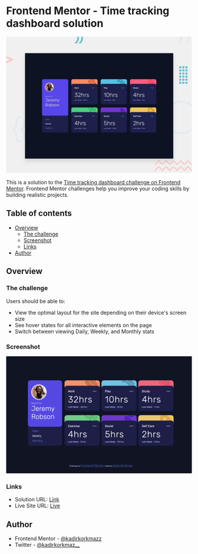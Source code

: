 # Frontend Mentor - Time tracking dashboard solution

![Design preview for the Time tracking dashboard coding challenge](./design/desktop-preview.jpg)

This is a solution to the [Time tracking dashboard challenge on Frontend Mentor](https://www.frontendmentor.io/challenges/time-tracking-dashboard-UIQ7167Jw). Frontend Mentor challenges help you improve your coding skills by building realistic projects.

## Table of contents

- [Overview](#overview)
  - [The challenge](#the-challenge)
  - [Screenshot](#screenshot)
  - [Links](#links)
- [Author](#author)

## Overview

### The challenge

Users should be able to:

- View the optimal layout for the site depending on their device's screen size
- See hover states for all interactive elements on the page
- Switch between viewing Daily, Weekly, and Monthly stats

### Screenshot

![Solution Screenshot](./design/solution.png)

### Links

- Solution URL: [Link](https://www.frontendmentor.io/solutions/responsive-dashboard-using-css-grid-B1Yn6qJDq)
- Live Site URL: [Live](https://time-tracking-dashboard-kdr.vercel.app/)

## Author

- Frontend Mentor - [@kadirkorkmazz](https://www.frontendmentor.io/profile/kadirkorkmazz)
- Twitter - [@kadirkorkmaz\_\_](https://twitter.com/KadirKorkmaz__)

